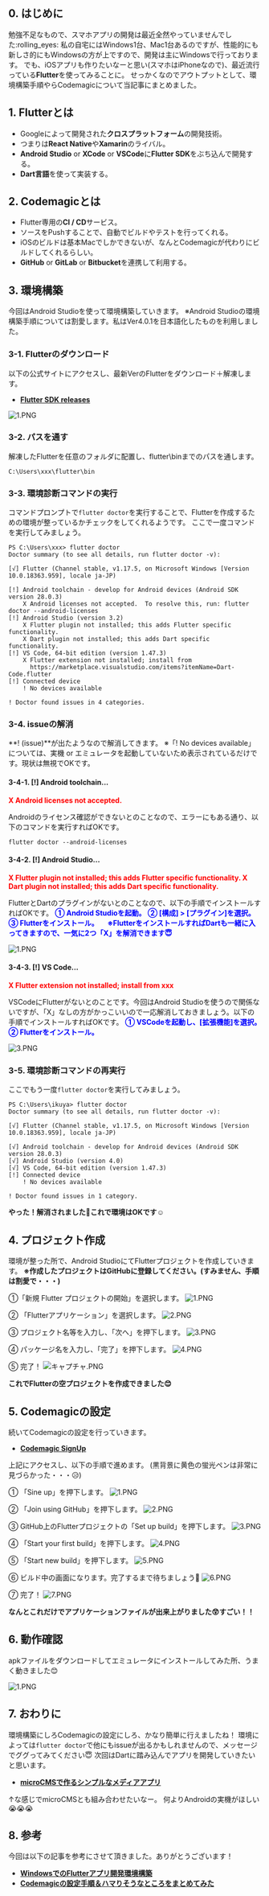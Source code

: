 ## 0. はじめに
勉強不足なもので、スマホアプリの開発は最近全然やっていませんでした:rolling_eyes:
私の自宅にはWindows1台、Mac1台あるのですが、性能的にも新しさ的にもWindowsの方が上ですので、開発は主にWindowsで行っております。
でも、iOSアプリも作りたいなーと思い(スマホはiPhoneなので)、最近流行っている**Flutter**を使ってみることに。
せっかくなのでアウトプットとして、環境構築手順やらCodemagicについて当記事にまとめました。

## 1. Flutterとは
- Googleによって開発された**クロスプラットフォーム**の開発技術。
- つまりは**React Native**や**Xamarin**のライバル。
- **Android Studio** or **XCode** or **VSCode**に**Flutter SDK**をぶち込んで開発する。
- **Dart言語**を使って実装する。

## 2. Codemagicとは
- Flutter専用の**CI / CD**サービス。
- ソースをPushすることで、自動でビルドやテストを行ってくれる。
- iOSのビルドは基本Macでしかできないが、なんとCodemagicが代わりにビルドしてくれるらしい。
- **GitHub** or **GitLab** or **Bitbucket**を連携して利用する。


## 3. 環境構築
今回はAndroid Studioを使って環境構築していきます。
※Android Studioの環境構築手順については割愛します。私はVer4.0.1を日本語化したものを利用しました。

### 3-1. Flutterのダウンロード

以下の公式サイトにアクセスし、最新VerのFlutterをダウンロード＋解凍します。

- [**Flutter SDK releases**](https://flutter.dev/docs/development/tools/sdk/releases?tab=windows)

![1.PNG](https://qiita-image-store.s3.ap-northeast-1.amazonaws.com/0/247638/57ccd76b-726e-bab0-4b00-1d2d61806f74.png)

### 3-2. パスを通す
解凍したFlutterを任意のフォルダに配置し、flutter\binまでのパスを通します。

```
C:\Users\xxx\flutter\bin
```

### 3-3. 環境診断コマンドの実行
コマンドプロンプトで`flutter doctor`を実行することで、Flutterを作成するための環境が整っているかチェックをしてくれるようです。
ここで一度コマンドを実行してみましょう。

```
PS C:\Users\xxx> flutter doctor
Doctor summary (to see all details, run flutter doctor -v):

[√] Flutter (Channel stable, v1.17.5, on Microsoft Windows [Version 10.0.18363.959], locale ja-JP)

[!] Android toolchain - develop for Android devices (Android SDK version 28.0.3)
    X Android licenses not accepted.  To resolve this, run: flutter doctor --android-licenses
[!] Android Studio (version 3.2)
    X Flutter plugin not installed; this adds Flutter specific functionality.
    X Dart plugin not installed; this adds Dart specific functionality.
[!] VS Code, 64-bit edition (version 1.47.3)
    X Flutter extension not installed; install from
      https://marketplace.visualstudio.com/items?itemName=Dart-Code.flutter
[!] Connected device
    ! No devices available

! Doctor found issues in 4 categories.
```

### 3-4. issueの解消

**! (issue)**が出たようなので解消してきます。
※「! No devices available」については、実機 or エミュレータを起動していないため表示されているだけです。現状は無視でOKです。

#### 3-4-1. [!] Android toolchain...
<font color ="red">**X Android licenses not accepted.**</font>

Androidのライセンス確認ができないとのことなので、エラーにもある通り、以下のコマンドを実行すればOKです。

```
flutter doctor --android-licenses
```

#### 3-4-2. [!] Android Studio...
<font color ="red">**X Flutter plugin not installed; this adds Flutter specific functionality.
X Dart plugin not installed; this adds Dart specific functionality.**</font>

FlutterとDartのプラグインがないとのことなので、以下の手順でインストールすればOKです。
<font color ="blue">
**① Android Studioを起動。**
**② [構成] > [プラグイン]を選択。**
**③ Flutterをインストール。**
　**※FlutterをインストールすればDartも一緒に入ってきますので、一気に2つ「X」を解消できます:innocent:**
</font>

![1.PNG](https://qiita-image-store.s3.ap-northeast-1.amazonaws.com/0/247638/9e27d87a-d3f1-df05-75e3-071acc109ccf.png)

#### 3-4-3. [!] VS Code...
 <font color ="red">**X Flutter extension not installed; install from xxx**</font>

VSCodeにFlutterがないとのことです。今回はAndroid Studioを使うので関係ないですが、「X」なしの方がかっこいいので一応解消しておきましょう。以下の手順でインストールすればOKです。
<font color ="blue">
**① VSCodeを起動し、[拡張機能]を選択。**
**② Flutterをインストール。**
</font>

![3.PNG](https://qiita-image-store.s3.ap-northeast-1.amazonaws.com/0/247638/f1c79213-a73c-40aa-8dfa-c3f2f261716d.png)

### 3-5. 環境診断コマンドの再実行

ここでもう一度`flutter doctor`を実行してみましょう。

```
PS C:\Users\ikuya> flutter doctor
Doctor summary (to see all details, run flutter doctor -v):

[√] Flutter (Channel stable, v1.17.5, on Microsoft Windows [Version 10.0.18363.959], locale ja-JP)

[√] Android toolchain - develop for Android devices (Android SDK version 28.0.3)
[√] Android Studio (version 4.0)
[√] VS Code, 64-bit edition (version 1.47.3)
[!] Connected device
    ! No devices available

! Doctor found issues in 1 category.
```

**やった！解消されました:clap:これで環境はOKです:relaxed:**

## 4. プロジェクト作成
環境が整った所で、Android StudioにてFlutterプロジェクトを作成していきます。
**※作成したプロジェクトはGitHubに登録してください。(すみません、手順は割愛で・・・)**

①「新規 Flutter プロジェクトの開始」を選択します。
![1.PNG](https://qiita-image-store.s3.ap-northeast-1.amazonaws.com/0/247638/7f7a7a0f-ba0b-51b0-e307-be3a0358b818.png)

② 「Flutterアプリケーション」を選択します。
![2.PNG](https://qiita-image-store.s3.ap-northeast-1.amazonaws.com/0/247638/82dae935-9dcc-f602-7492-85bb60976fac.png)

③ プロジェクト名等を入力し、「次へ」を押下します。
![3.PNG](https://qiita-image-store.s3.ap-northeast-1.amazonaws.com/0/247638/0d52687f-f9b1-9080-9d60-19cdb4b958ef.png)

④ パッケージ名を入力し、「完了」を押下します。
![4.PNG](https://qiita-image-store.s3.ap-northeast-1.amazonaws.com/0/247638/17e1f9db-c0fb-af31-d36f-855163b92af2.png)

⑤ 完了！
![キャプチャ.PNG](https://qiita-image-store.s3.ap-northeast-1.amazonaws.com/0/247638/91f774ed-fdd3-f200-bcec-a49506b1af37.png)

**これでFlutterの空プロジェクトを作成できました:blush:**

## 5. Codemagicの設定
続いてCodemagicの設定を行っていきます。

- [**Codemagic SignUp**](https://codemagic.io/signup)

上記にアクセスし、以下の手順で進めます。
(黒背景に黄色の蛍光ペンは非常に見づらかった・・・:disappointed_relieved:)

① 「Sine up」を押下します。
![1.PNG](https://qiita-image-store.s3.ap-northeast-1.amazonaws.com/0/247638/27e0dda5-6158-60e8-2ff0-3706c83e1c4a.png)

② 「Join using GitHub」を押下します。
![2.PNG](https://qiita-image-store.s3.ap-northeast-1.amazonaws.com/0/247638/be030ab0-f5f9-a450-2b60-36aebf9f330e.png)

③ GitHub上のFlutterプロジェクトの「Set up build」を押下します。
![3.PNG](https://qiita-image-store.s3.ap-northeast-1.amazonaws.com/0/247638/4bdbf76a-2f9f-884c-e54e-935a0538b0b6.png)

④ 「Start your first build」を押下します。
![4.PNG](https://qiita-image-store.s3.ap-northeast-1.amazonaws.com/0/247638/0a45e091-dd02-986b-e4e2-63f78a5ab494.png)

⑤ 「Start new build」を押下します。
![5.PNG](https://qiita-image-store.s3.ap-northeast-1.amazonaws.com/0/247638/3b2dc65b-a583-97c4-6268-18b92ed94be1.png)

⑥ ビルド中の画面になります。完了するまで待ちましょう:ramen:
![6.PNG](https://qiita-image-store.s3.ap-northeast-1.amazonaws.com/0/247638/018706ad-1089-24de-9498-853d13f38f99.png)

⑦ 完了！
![7.PNG](https://qiita-image-store.s3.ap-northeast-1.amazonaws.com/0/247638/9042e1a0-4850-2adc-f19e-cf8fa5b63ae1.png)

**なんとこれだけでアプリケーションファイルが出来上がりました:astonished:すごい！！**

## 6. 動作確認
apkファイルをダウンロードしてエミュレータにインストールしてみた所、うまく動きました:blush:

![1.PNG](https://qiita-image-store.s3.ap-northeast-1.amazonaws.com/0/247638/6f310a28-39db-33b1-a0d2-13a45a20bd9d.png)


## 7. おわりに
環境構築にしろCodemagicの設定にしろ、かなり簡単に行えましたね！
環境によっては`flutter doctor`で他にもissueが出るかもしれませんので、メッセージでググってみてください:innocent:
次回はDartに踏み込んでアプリを開発していきたいと思います。

- [**microCMSで作るシンプルなメディアアプリ**](https://microcms.io/blog/flutter-micrcocms-tutorial/)

↑な感じでmicroCMSとも組み合わせたいなー。
何よりAndroidの実機がほしい:sob::sob::sob:

## 8. 参考
今回は以下の記事を参考にさせて頂きました。ありがとうございます！

- [**WindowsでのFlutterアプリ開発環境構築**](https://note.com/hatchoutschool/n/n224ed7e3c146)
- [**Codemagicの設定手順＆ハマりそうなところをまとめてみた**](https://qiita.com/yukitaka13-1110/items/2b4fb8a25c1559f3e278)

